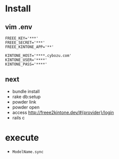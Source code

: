# Install

## vim .env

```
FREEE_KEY='***'
FREEE_SECRET='***'
FREEE_KINTONE_APP='**'

KINTONE_HOST='****.cybozu.com'
KINTONE_USER='****'
KINTONE_PASS='****'
```

## next
* bundle install
* rake db:setup
* powder link
* powder open
* access http://freee2kintone.dev/#{provider}/login
* rails c

# execute

* `ModelName.sync`

